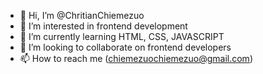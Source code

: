 - 👋 Hi, I’m @ChritianChiemezuo
- 👀 I’m interested in frontend development
- 🌱 I’m currently learning HTML, CSS, JAVASCRIPT
- 💞️ I’m looking to collaborate on frontend developers
- 📫 How to reach me (chiemezuochiemezuo@gmail.com)

<!---
ChritianChiemezuo/ChritianChiemezuo is a ✨ special ✨ repository because its `README.md` (this file) appears on your GitHub profile.
You can click the Preview link to take a look at your changes.
--->
